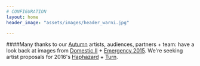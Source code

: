 ```yaml
---
# CONFIGURATION
layout: home
header_image: "assets/images/header_warni.jpg"

---
```

####Many thanks to our [Autumn](/current/2015-autumnwinter) artists, audiences, partners + team: have a look back at images from <a href="http://www.wordofwarning.org/galleries/2015-domestic" target="_blank">Domestic II</a> + <a href="http://www.wordofwarning.org/galleries/2015-emergency" target="_blank">Emergency 2015</a>. We're seeking artist proposals for 2016's [Haphazard](/hab/haphazard) + [Turn](/hab/turn).
